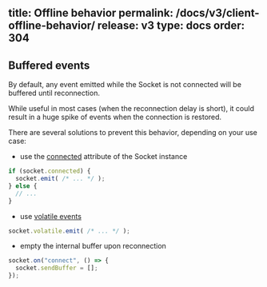 title: Offline behavior
permalink: /docs/v3/client-offline-behavior/
release: v3
type: docs
order: 304
---

## Buffered events

By default, any event emitted while the Socket is not connected will be buffered until reconnection.

While useful in most cases (when the reconnection delay is short), it could result in a huge spike of events when the connection is restored.  

There are several solutions to prevent this behavior, depending on your use case:

- use the [connected](/docs/v3/client-socket-instance/#Socket-connected) attribute of the Socket instance

```js
if (socket.connected) {
  socket.emit( /* ... */ );
} else {
  // ...
}
```

- use [volatile events](/docs/v3/emitting-events/#Volatile-events)

```js
socket.volatile.emit( /* ... */ );
```

- empty the internal buffer upon reconnection

```js
socket.on("connect", () => {
  socket.sendBuffer = [];
});
```
